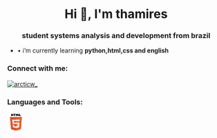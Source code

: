 <h1 align="center">Hi 👋, I'm thamires</h1>

<h3 align="center">student systems analysis and development from brazil</h3>

- • i’m currently learning **python,html,css and english**

<h3 align="left">Connect with me:</h3>

<p align="left">

<a href="https://instagram.com/arcticw_" target="blank"><img align="center" src="https://raw.githubusercontent.com/rahuldkjain/github-profile-readme-generator/master/src/images/icons/Social/instagram.svg" alt="arcticw_" height="30" width="40" /></a>

</p>

<h3 align="left">Languages and Tools:</h3>

<p align="left"> <a href="https://www.w3.org/html/" target="_blank" rel="noreferrer"> <img src="https://raw.githubusercontent.com/devicons/devicon/master/icons/html5/html5-original-wordmark.svg" alt="html5" width="40" height="40"/> </a> </p>
<!---
ranpoluv/ranpoluv is a ✨ special ✨ repository because its `README.md` (this file) appears on your GitHub profile.
You can click the Preview link to take a look at your changes.
--->

